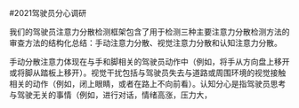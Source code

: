 #2021驾驶员分心调研

我们的驾驶员注意力分散检测框架包含了用于检测三种主要注意力分散检测方法的审查方法的结构化总结：手动注意力分散、视觉注意力分散和认知注意力分散。

手动分散注意力体现在与手和脚相关的驾驶员动作中（例如，将手从方向盘上移开或将脚从踏板上移开）。视觉干扰包括与驾驶员失去与道路或周围环境的视觉接触相关的动作（例如，闭上眼睛，或者在路上不向前看）。认知分心是指驾驶员思考与驾驶无关的事情（例如，进行对话，情绪高涨，压力大，